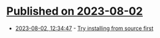 # [Published on 2023-08-02](index.md)

* [2023-08-02, 12:34:47](https://lobste.rs/s/z3fpme/try_installing_from_source_first) - [Try installing from source first](https://www.aolium.com/karlseguin/721a356f-4596-dcce-3f5d-febb026d0705)
